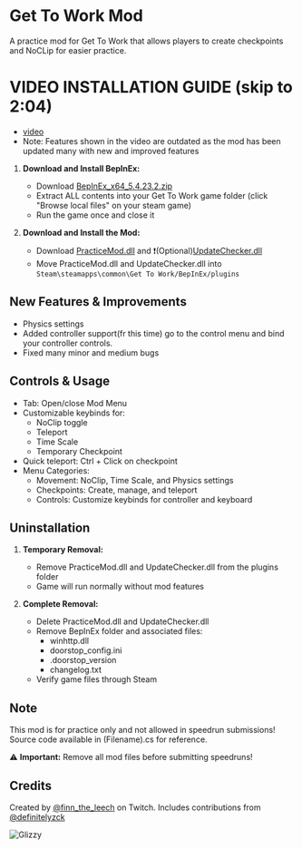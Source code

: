 # Get To Work Mod
A practice mod for Get To Work that allows players to create checkpoints and NoCLip for easier practice.

# VIDEO INSTALLATION GUIDE (skip to 2:04) 
   - [video](https://www.youtube.com/watch?v=_EK-lcjYsJo)
   - Note: Features shown in the video are outdated as the mod has been updated many with new and improved features

1. **Download and Install BepInEx:**
   - Download [BepInEx_x64_5.4.23.2.zip](https://github.com/Elwilo3/GTW-practice-mod/raw/refs/heads/main/files/BepInEx_win_x64_5.4.23.2.zip)
   - Extract ALL contents into your Get To Work game folder (click "Browse local files" on your steam game)
   - Run the game once and close it

2. **Download and Install the Mod:**
   - Download [PracticeMod.dll](https://github.com/Elwilo3/GTW-practice-mod/raw/refs/heads/main/files/PracticeModhotfix.dll) and ❗(Optional)[UpdateChecker.dll](https://github.com/Elwilo3/GTW-practice-mod/raw/refs/heads/main/files/UpdateChecker.dll)
   - Move PracticeMod.dll and UpdateChecker.dll into `Steam\steamapps\common\Get To Work/BepInEx/plugins`

## New Features & Improvements
- Physics settings
- Added controller support(fr this time) go to the control menu and bind your controller controls.
- Fixed many minor and medium bugs

## Controls & Usage
- Tab: Open/close Mod Menu
- Customizable keybinds for:
  - NoClip toggle
  - Teleport
  - Time Scale
  - Temporary Checkpoint
- Quick teleport: Ctrl + Click on checkpoint
- Menu Categories:
  - Movement: NoClip, Time Scale, and Physics settings
  - Checkpoints: Create, manage, and teleport
  - Controls: Customize keybinds for controller and keyboard

## Uninstallation
1. **Temporary Removal:**
   - Remove PracticeMod.dll and UpdateChecker.dll from the plugins folder
   - Game will run normally without mod features

2. **Complete Removal:**
   - Delete PracticeMod.dll and UpdateChecker.dll
   - Remove BepInEx folder and associated files:
     - winhttp.dll
     - doorstop_config.ini
     - .doorstop_version
     - changelog.txt
   - Verify game files through Steam

## Note
This mod is for practice only and not allowed in speedrun submissions!
Source code available in (Filename).cs for reference.

⚠️ **Important:** Remove all mod files before submitting speedruns!

## Credits
Created by [@finn_the_leech](twitch.tv/finn_the_leech) on Twitch. 
Includes contributions from [@definitelyzck](youtube.com/@definitelyzck)

![Glizzy](https://villacocina.com/wp-content/uploads/2023/04/Mexican-Hotdogs-WEBSITE-scaled.jpg)
